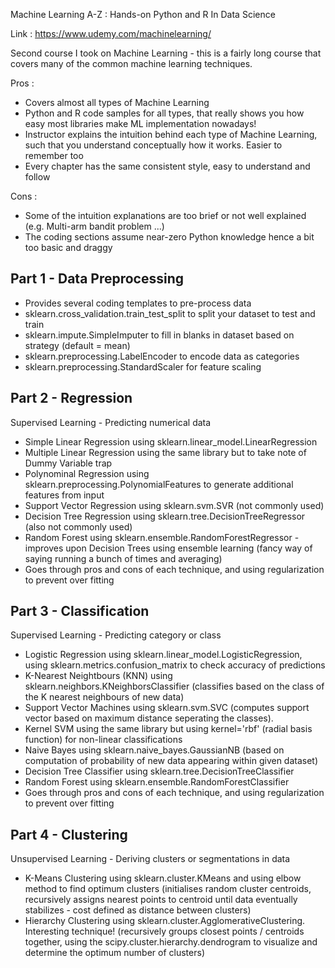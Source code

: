 Machine Learning A-Z : Hands-on Python and R In Data Science

Link : https://www.udemy.com/machinelearning/

Second course I took on Machine Learning - this is a fairly long course that covers many of the common machine learning techniques.

Pros :

* Covers almost all types of Machine Learning
* Python and R code samples for all types, that really shows you how easy most libraries make ML implementation nowadays!
* Instructor explains the intuition behind each type of Machine Learning, such that you understand conceptually how it works. Easier to remember too
* Every chapter has the same consistent style, easy to understand and follow

Cons :

* Some of the intuition explanations are too brief or not well explained (e.g. Multi-arm bandit problem ...)
* The coding sections assume near-zero Python knowledge hence a bit too basic and draggy

<h2>Part 1 - Data Preprocessing</h2>

* Provides several coding templates to pre-process data
* sklearn.cross_validation.train_test_split to split your dataset to test and train
* sklearn.impute.SimpleImputer to fill in blanks in dataset based on strategy (default = mean)
* sklearn.preprocessing.LabelEncoder to encode data as categories
* sklearn.preprocessing.StandardScaler for feature scaling

<h2>Part 2 - Regression</h2>

Supervised Learning - Predicting numerical data
* Simple Linear Regression using sklearn.linear_model.LinearRegression
* Multiple Linear Regression using the same library but to take note of Dummy Variable trap
* Polynominal Regression using sklearn.preprocessing.PolynomialFeatures to generate additional features from input
* Support Vector Regression using sklearn.svm.SVR (not commonly used)
* Decision Tree Regression using sklearn.tree.DecisionTreeRegressor (also not commonly used)
* Random Forest using sklearn.ensemble.RandomForestRegressor - improves upon Decision Trees using ensemble learning (fancy way of saying running a bunch of times and averaging)
* Goes through pros and cons of each technique, and using regularization to prevent over fitting

<h2>Part 3 - Classification</h2>

Supervised Learning - Predicting category or class
* Logistic Regression using sklearn.linear_model.LogisticRegression, using sklearn.metrics.confusion_matrix to check accuracy of predictions
* K-Nearest Neightbours (KNN) using sklearn.neighbors.KNeighborsClassifier (classifies based on the class of the K nearest neighbours of new data)
* Support Vector Machines using sklearn.svm.SVC (computes support vector based on maximum distance seperating the classes).
* Kernel SVM using the same library but using kernel='rbf' (radial basis function) for non-linear classifications
* Naive Bayes using sklearn.naive_bayes.GaussianNB (based on computation of probability of new data appearing within given dataset)
* Decision Tree Classifier using sklearn.tree.DecisionTreeClassifier
* Random Forest using sklearn.ensemble.RandomForestClassifier
* Goes through pros and cons of each technique, and using regularization to prevent over fitting

<h2>Part 4 - Clustering</h2>

Unsupervised Learning - Deriving clusters or segmentations in data
* K-Means Clustering using sklearn.cluster.KMeans and using elbow method to find optimum clusters (initialises random cluster centroids, recursively assigns nearest points to centroid until data eventually stabilizes - cost defined as distance between clusters)
* Hierarchy Clustering using sklearn.cluster.AgglomerativeClustering. Interesting technique! (recursively groups closest points / centroids together, using the scipy.cluster.hierarchy.dendrogram to visualize and determine the optimum number of clusters)

